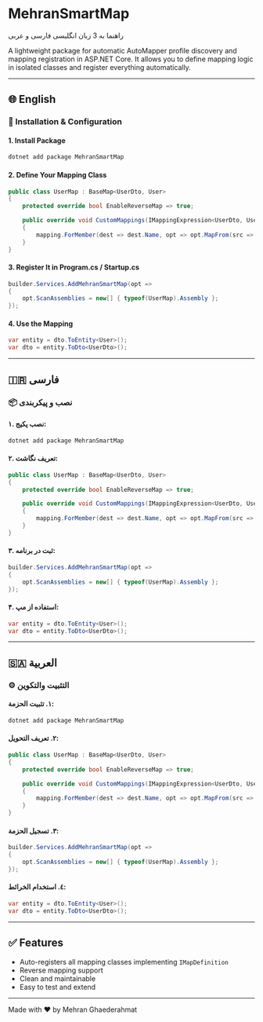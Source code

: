 # MehranSmartMap
راهنما به 3 زبان انگلیسی فارسی و عربی

A lightweight package for automatic AutoMapper profile discovery and mapping registration in ASP.NET Core. It allows you to define mapping logic in isolated classes and register everything automatically.

---

## 🌐 English

### 🔧 Installation & Configuration

#### 1. Install Package

```bash
dotnet add package MehranSmartMap
```

#### 2. Define Your Mapping Class

```csharp
public class UserMap : BaseMap<UserDto, User>
{
    protected override bool EnableReverseMap => true;

    public override void CustomMappings(IMappingExpression<UserDto, User> mapping, IMappingExpression<User, UserDto> reverseMap)
    {
        mapping.ForMember(dest => dest.Name, opt => opt.MapFrom(src => src.FullName));
    }
}
```

#### 3. Register It in Program.cs / Startup.cs

```csharp
builder.Services.AddMehranSmartMap(opt =>
{
    opt.ScanAssemblies = new[] { typeof(UserMap).Assembly };
});
```

#### 4. Use the Mapping

```csharp
var entity = dto.ToEntity<User>();
var dto = entity.ToDto<UserDto>();
```

---

## 🇮🇷 فارسی

### 📦 نصب و پیکربندی

#### ۱. نصب پکیج:

```bash
dotnet add package MehranSmartMap
```

#### ۲. تعریف نگاشت:

```csharp
public class UserMap : BaseMap<UserDto, User>
{
    protected override bool EnableReverseMap => true;

    public override void CustomMappings(IMappingExpression<UserDto, User> mapping, IMappingExpression<User, UserDto> reverseMap)
    {
        mapping.ForMember(dest => dest.Name, opt => opt.MapFrom(src => src.FullName));
    }
}
```

#### ۳. ثبت در برنامه:

```csharp
builder.Services.AddMehranSmartMap(opt =>
{
    opt.ScanAssemblies = new[] { typeof(UserMap).Assembly };
});
```

#### ۴. استفاده از مپ:

```csharp
var entity = dto.ToEntity<User>();
var dto = entity.ToDto<UserDto>();
```

---

## 🇸🇦 العربية

### ⚙️ التثبيت والتكوين

#### ١. تثبيت الحزمة:

```bash
dotnet add package MehranSmartMap
```

#### ٢. تعريف التحويل:

```csharp
public class UserMap : BaseMap<UserDto, User>
{
    protected override bool EnableReverseMap => true;

    public override void CustomMappings(IMappingExpression<UserDto, User> mapping, IMappingExpression<User, UserDto> reverseMap)
    {
        mapping.ForMember(dest => dest.Name, opt => opt.MapFrom(src => src.FullName));
    }
}
```

#### ٣. تسجيل الحزمة:

```csharp
builder.Services.AddMehranSmartMap(opt =>
{
    opt.ScanAssemblies = new[] { typeof(UserMap).Assembly };
});
```

#### ٤. استخدام الخرائط:

```csharp
var entity = dto.ToEntity<User>();
var dto = entity.ToDto<UserDto>();
```

---

## ✅ Features

- Auto-registers all mapping classes implementing `IMapDefinition`
- Reverse mapping support
- Clean and maintainable
- Easy to test and extend

---

Made with ❤️ by Mehran Ghaederahmat

